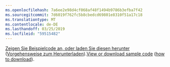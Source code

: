 ```yaml
---
ms.openlocfilehash: 7a6ee2e98d4cf068af48f1494b9786b3efba7f42
ms.sourcegitcommit: 7d6019f762fc5b8cbedcd69801e8310f51a17c18
ms.translationtype: MT
ms.contentlocale: de-DE
ms.lasthandoff: 03/25/2019
ms.locfileid: "59515482"
---
```

<span data-ttu-id="877dc-101">[Zeigen Sie Beispielcode an, oder laden Sie diesen herunter](https://github.com/aspnet/Docs/tree/master/aspnetcore/tutorials/grpc/grpc-start/samples/GrpcStart) ([Vorgehensweise zum Herunterladen](xref:index#how-to-download-a-sample)).</span><span class="sxs-lookup"><span data-stu-id="877dc-101">[View or download sample code](https://github.com/aspnet/Docs/tree/master/aspnetcore/tutorials/grpc/grpc-start/samples/GrpcStart) ([how to download](xref:index#how-to-download-a-sample)).</span></span>
